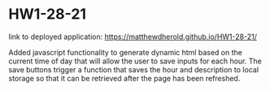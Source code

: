 # HW1-28-21

link to deployed application: https://matthewdherold.github.io/HW1-28-21/

Added javascript functionality to generate dynamic html based on the current time of day that will allow the user to save inputs for each hour. The save buttons trigger a function that saves the hour and description to local storage so that it can be retrieved after the page has been refreshed.